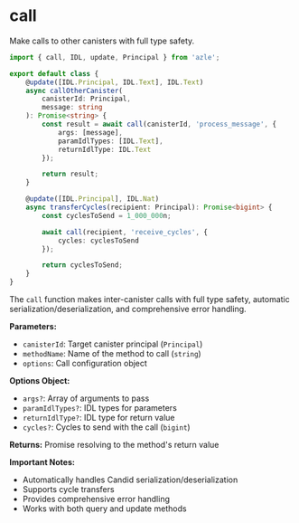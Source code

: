 # call

Make calls to other canisters with full type safety.

```typescript
import { call, IDL, update, Principal } from 'azle';

export default class {
    @update([IDL.Principal, IDL.Text], IDL.Text)
    async callOtherCanister(
        canisterId: Principal,
        message: string
    ): Promise<string> {
        const result = await call(canisterId, 'process_message', {
            args: [message],
            paramIdlTypes: [IDL.Text],
            returnIdlType: IDL.Text
        });

        return result;
    }

    @update([IDL.Principal], IDL.Nat)
    async transferCycles(recipient: Principal): Promise<bigint> {
        const cyclesToSend = 1_000_000n;

        await call(recipient, 'receive_cycles', {
            cycles: cyclesToSend
        });

        return cyclesToSend;
    }
}
```

The `call` function makes inter-canister calls with full type safety, automatic serialization/deserialization, and comprehensive error handling.

**Parameters:**

- `canisterId`: Target canister principal (`Principal`)
- `methodName`: Name of the method to call (`string`)
- `options`: Call configuration object

**Options Object:**

- `args?`: Array of arguments to pass
- `paramIdlTypes?`: IDL types for parameters
- `returnIdlType?`: IDL type for return value
- `cycles?`: Cycles to send with the call (`bigint`)

**Returns:** Promise resolving to the method's return value

**Important Notes:**

- Automatically handles Candid serialization/deserialization
- Supports cycle transfers
- Provides comprehensive error handling
- Works with both query and update methods
